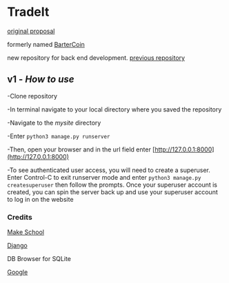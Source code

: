 # TradeIt

[original proposal](https://github.com/MackRoe/Barter-Coin/blob/master/proposal.md)

formerly named [BarterCoin](https://mackroe.github.io/Barter-Coin/)

new repository for back end development.
[previous repository](https://github.com/MackRoe/Barter-Coin)

## v1 - _How to use_

-Clone repository

-In terminal navigate to your local directory where you saved the repository

-Navigate to the *mysite* directory

-Enter
`python3 manage.py runserver`

-Then, open your browser and in the url field enter [http://127.0.0.1:8000](http://127.0.0.1:8000)

-To see authenticated user access, you will need to create a superuser. Enter Control-C
to exit runserver mode and enter `python3 manage.py createsuperuser` then follow
the prompts. Once your superuser account is created, you can spin the server
back up and use your superuser account to log in on the website

### Credits

[Make School](http://make.sc)

[Django](http://djagoproject.com)

DB Browser for SQLite

[Google](http://google.com)
